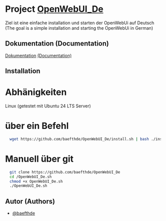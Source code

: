 
# Project [OpenWebUI_De](https://github.com/baefthde/OpenWebUI_De/)

Ziel ist eine einfache installation und starten der OpenWebUi auf Deutsch
(The goal is a simple installation and starting the OpenWebUi in German)

## Dokumentation (Documentation)

[Dokumentation](https://github.com/baefthde/OpenWebUI_De/doc/) [(Documentation)](https://github.com/baefthde/OpenWebUI_De/doc/)

## Installation

# Abhänigkeiten

Linux (getestet mit Ubuntu 24 LTS Server)

# über ein Befehl

```bash
  wget https://github.com/baefthde/OpenWebUI_De/install.sh | bash ./install.sh
```

# Manuell über git

```bash
  git clone https://github.com/baefthde/OpenWebUI_De
  cd /OpenWebUI_De.sh
  chmod +x OpenWebUI_De.sh
  ./OpenWebUI_De.sh
```
    
## Autor (Authors)

- [@baefthde](https://www.github.com/baefthde)
